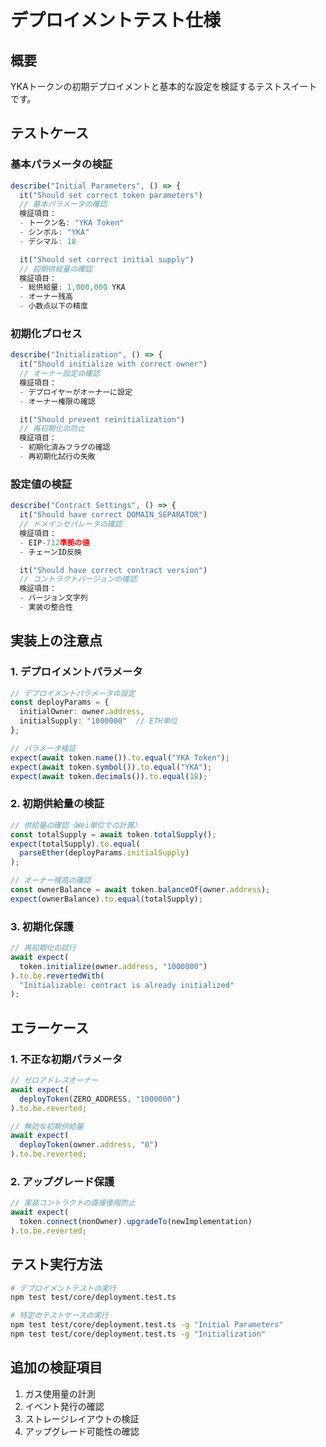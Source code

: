 # デプロイメントテスト仕様

## 概要
YKAトークンの初期デプロイメントと基本的な設定を検証するテストスイートです。

## テストケース

### 基本パラメータの検証

```typescript
describe("Initial Parameters", () => {
  it("Should set correct token parameters")
  // 基本パラメータの確認
  検証項目：
  - トークン名: "YKA Token"
  - シンボル: "YKA"
  - デシマル: 18

  it("Should set correct initial supply")
  // 初期供給量の確認
  検証項目：
  - 総供給量: 1,000,000 YKA
  - オーナー残高
  - 小数点以下の精度
```

### 初期化プロセス

```typescript
describe("Initialization", () => {
  it("Should initialize with correct owner")
  // オーナー設定の確認
  検証項目：
  - デプロイヤーがオーナーに設定
  - オーナー権限の確認

  it("Should prevent reinitialization")
  // 再初期化の防止
  検証項目：
  - 初期化済みフラグの確認
  - 再初期化試行の失敗
```

### 設定値の検証

```typescript
describe("Contract Settings", () => {
  it("Should have correct DOMAIN_SEPARATOR")
  // ドメインセパレータの確認
  検証項目：
  - EIP-712準拠の値
  - チェーンID反映

  it("Should have correct contract version")
  // コントラクトバージョンの確認
  検証項目：
  - バージョン文字列
  - 実装の整合性
```

## 実装上の注意点

### 1. デプロイメントパラメータ
```typescript
// デプロイメントパラメータの設定
const deployParams = {
  initialOwner: owner.address,
  initialSupply: "1000000"  // ETH単位
};

// パラメータ検証
expect(await token.name()).to.equal("YKA Token");
expect(await token.symbol()).to.equal("YKA");
expect(await token.decimals()).to.equal(18);
```

### 2. 初期供給量の検証
```typescript
// 供給量の確認（Wei単位での計算）
const totalSupply = await token.totalSupply();
expect(totalSupply).to.equal(
  parseEther(deployParams.initialSupply)
);

// オーナー残高の確認
const ownerBalance = await token.balanceOf(owner.address);
expect(ownerBalance).to.equal(totalSupply);
```

### 3. 初期化保護
```typescript
// 再初期化の試行
await expect(
  token.initialize(owner.address, "1000000")
).to.be.revertedWith(
  "Initializable: contract is already initialized"
);
```

## エラーケース

### 1. 不正な初期パラメータ
```typescript
// ゼロアドレスオーナー
await expect(
  deployToken(ZERO_ADDRESS, "1000000")
).to.be.reverted;

// 無効な初期供給量
await expect(
  deployToken(owner.address, "0")
).to.be.reverted;
```

### 2. アップグレード保護
```typescript
// 実装コントラクトの直接使用防止
await expect(
  token.connect(nonOwner).upgradeTo(newImplementation)
).to.be.reverted;
```

## テスト実行方法

```bash
# デプロイメントテストの実行
npm test test/core/deployment.test.ts

# 特定のテストケースの実行
npm test test/core/deployment.test.ts -g "Initial Parameters"
npm test test/core/deployment.test.ts -g "Initialization"
```

## 追加の検証項目

1. ガス使用量の計測
2. イベント発行の確認
3. ストレージレイアウトの検証
4. アップグレード可能性の確認